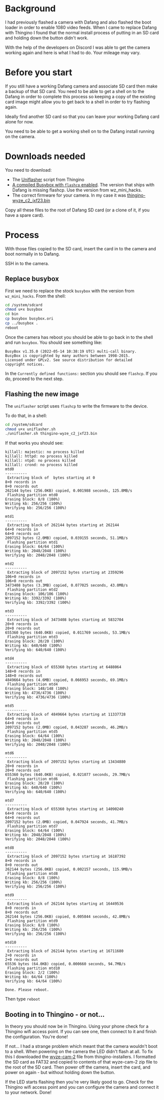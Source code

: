 # Background

I had previously flashed a camera with Dafang and also flashed the boot loader in order to enable 1080 video feeds.  When I came to replace Dafang with Thingino I found that the normal install process of putting in an SD card and holding down the button didn't work.

With the help of the developers on Discord I was able to get the camera working again and here is what I had to do.  Your mileage may vary.

# Before you start

If you still have a working Dafang camera and associate SD card then make a backup of that SD card.  You need to be able to get a shell on to the Dafang in order to complete this process so keeping a copy of the existing card image might allow you to get back to a shell in order to try flashing again.

Ideally find another SD card so that you can leave your working Dafang card alone for now.

You need to be able to get a working shell on to the Dafang install running on the camera.

# Downloads needed

You need to download:
 - The [Uniflasher](https://raw.githubusercontent.com/themactep/thingino-firmware/refs/heads/master/scripts/uniflasher.sh) script from Thingino
 - [A compiled Busybox with `flashcp` enabled](https://github.com/gtxaspec/wz_mini_hacks/raw/refs/heads/master/SD_ROOT/wz_mini/bin/busybox).  The version that ships with Dafang is missing flashcp. Use the version from wz_mini_hacks.
 - The correct firmware for your camera.  In my case it was [thingino-wyze_c2_jxf23.bin](https://github.com/themactep/thingino-firmware/releases/download/firmware/thingino-wyze_c2_jxf23.bin)
 
Copy all these files to the root of Dafang SD card (or a clone of it, if you have a spare card).

# Process

With those files copied to the SD card, insert the card in to the camera and boot normally in to Dafang.

SSH in to the camera.

## Replace busybox

First we need to replace the stock `busybox` with the version from `wz_mini_hacks`.  From the shell:

```bash
cd /system/sdcard
chmod u+x busybox
cd bin
cp busybox busybox.ori
cp ../busybox .
reboot
```

Once the camera has reboot you should be able to go back in to the shell and run `busybox`.  You should see something like:

```text
BusyBox v1.35.0 (2022-05-14 10:38:19 UTC) multi-call binary.
BusyBox is copyrighted by many authors between 1998-2015.
Licensed under GPLv2. See source distribution for detailed
copyright notices.
```

In the `Currently defined functions:` section you should see `flashcp`.  If you do, proceed to the next step.

## Flashing the new image

The `uniflasher` script uses `flashcp` to write the firmware to the device.

To do that, in a shell:

```bash
cd /system/sdcard
chmod u+x uniflasher.sh
./uniflasher.sh thingino-wyze_c2_jxf23.bin
```

If that works you should see:

```text
killall: majestic: no process killed
killall: httpd: no process killed
killall: ntpd: no process killed
killall: crond: no process killed
mtd0
----------
 Extracting block of  bytes starting at 0
8+0 records in
8+0 records out
262144 bytes (256.0KB) copied, 0.001988 seconds, 125.8MB/s
 Flashing partition mtd0
Erasing block: 8/8 (100%) 
Writing kb: 256/256 (100%) 
Verifying kb: 256/256 (100%) 

mtd1
----------
 Extracting block of 262144 bytes starting at 262144
64+0 records in
64+0 records out
2097152 bytes (2.0MB) copied, 0.039155 seconds, 51.1MB/s
 Flashing partition mtd1
Erasing block: 64/64 (100%) 
Writing kb: 2048/2048 (100%) 
Verifying kb: 2048/2048 (100%) 

mtd2
----------
 Extracting block of 2097152 bytes starting at 2359296
106+0 records in
106+0 records out
3473408 bytes (3.3MB) copied, 0.077025 seconds, 43.0MB/s
 Flashing partition mtd2
Erasing block: 106/106 (100%) 
Writing kb: 3392/3392 (100%) 
Verifying kb: 3392/3392 (100%) 

mtd3
----------
 Extracting block of 3473408 bytes starting at 5832704
20+0 records in
20+0 records out
655360 bytes (640.0KB) copied, 0.011769 seconds, 53.1MB/s
 Flashing partition mtd3
Erasing block: 20/20 (100%) 
Writing kb: 640/640 (100%) 
Verifying kb: 640/640 (100%) 

mtd4
----------
 Extracting block of 655360 bytes starting at 6488064
148+0 records in
148+0 records out
4849664 bytes (4.6MB) copied, 0.066953 seconds, 69.1MB/s
 Flashing partition mtd4
Erasing block: 148/148 (100%) 
Writing kb: 4736/4736 (100%) 
Verifying kb: 4736/4736 (100%) 

mtd5
----------
 Extracting block of 4849664 bytes starting at 11337728
64+0 records in
64+0 records out
2097152 bytes (2.0MB) copied, 0.043287 seconds, 46.2MB/s
 Flashing partition mtd5
Erasing block: 64/64 (100%) 
Writing kb: 2048/2048 (100%) 
Verifying kb: 2048/2048 (100%) 

mtd6
----------
 Extracting block of 2097152 bytes starting at 13434880
20+0 records in
20+0 records out
655360 bytes (640.0KB) copied, 0.021077 seconds, 29.7MB/s
 Flashing partition mtd6
Erasing block: 20/20 (100%) 
Writing kb: 640/640 (100%) 
Verifying kb: 640/640 (100%) 

mtd7
----------
 Extracting block of 655360 bytes starting at 14090240
64+0 records in
64+0 records out
2097152 bytes (2.0MB) copied, 0.047924 seconds, 41.7MB/s
 Flashing partition mtd7
Erasing block: 64/64 (100%) 
Writing kb: 2048/2048 (100%) 
Verifying kb: 2048/2048 (100%) 

mtd8
----------
 Extracting block of 2097152 bytes starting at 16187392
8+0 records in
8+0 records out
262144 bytes (256.0KB) copied, 0.002157 seconds, 115.9MB/s
 Flashing partition mtd8
Erasing block: 8/8 (100%) 
Writing kb: 256/256 (100%) 
Verifying kb: 256/256 (100%) 

mtd9
----------
 Extracting block of 262144 bytes starting at 16449536
8+0 records in
8+0 records out
262144 bytes (256.0KB) copied, 0.005844 seconds, 42.8MB/s
 Flashing partition mtd9
Erasing block: 8/8 (100%) 
Writing kb: 256/256 (100%) 
Verifying kb: 256/256 (100%) 

mtd10
----------
 Extracting block of 262144 bytes starting at 16711680
2+0 records in
2+0 records out
65536 bytes (64.0KB) copied, 0.000660 seconds, 94.7MB/s
 Flashing partition mtd10
Erasing block: 2/2 (100%) 
Writing kb: 64/64 (100%) 
Verifying kb: 64/64 (100%) 

Done. Please reboot.

```

Then type `reboot`

## Booting in to Thingino - or not...

In theory you should now be in Thingino.  Using your phone check for a Thingino wifi access point.  If you can see one, then connect to it and finish the configuration.  You're done!

If not... I had a strange problem which meant that the camera wouldn't boot to a shell.  When powering on the camera the LED didn't flash at all.  To fix this I downloaded the [wyze-cam-2](https://github.com/wltechblog/thingino-installers/raw/refs/heads/main/wyze-cam-2/wyze-cam-2.zip) file from thingino-installers.  I formatted the SD card as FAT32 and copied to contents of that wyze-cam-2 zip file to the root of the SD card.
Then power off the camera, insert the card, and power on again - but without holding down the button.

If the LED starts flashing then you're very likely good to go.  Check for the Thingino wifi access point and you can configure the camera and connect it to your network.  Done!
